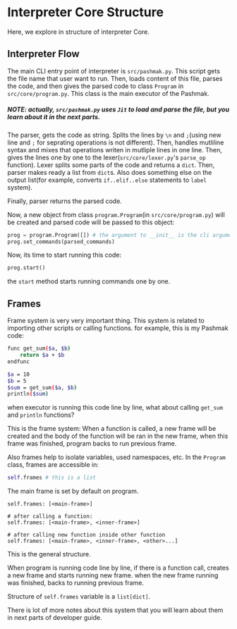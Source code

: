 # Interpreter Core Structure
Here, we explore in structure of interpreter Core.

## Interpreter Flow
The main CLI entry point of interpreter is `src/pashmak.py`.
This script gets the file name that user want to run. Then, loads content of this file, parses the code, and then gives the parsed code to class `Program` in `src/core/program.py`. This class is the main executor of the Pashmak.

##### NOTE: actually, `src/pashmak.py` uses `Jit` to load and parse the file, but you learn about it in the next parts.

The parser, gets the code as string. Splits the lines by `\n` and `;`(using new line and `;` for seprating operations is not different). Then, handles mutliline syntax and mixes that operations writen in mutliple lines in one line. Then, gives the lines one by one to the lexer(`src/core/lexer.py`'s `parse_op` function). Lexer splits some parts of the code and returns a `dict`. Then, parser makes ready a list from `dict`s. Also does something else on the output list(for example, converts `if..elif..else` statements to `label` system).

Finally, parser returns the parsed code.

Now, a new object from class `program.Program`(in `src/core/program.py`) will be created and parsed code will be passed to this object:

```python
prog = program.Program([]) # the argument to __init__ is the cli arguments
prog.set_commands(parsed_commands)
```

Now, its time to start running this code:

```python
prog.start()
```

the `start` method starts running commands one by one.

## Frames
Frame system is very very important thing. This system is related to importing other scripts or calling functions. for example, this is my Pashmak code:

```bash
func get_sum($a, $b)
    return $a + $b
endfunc

$a = 10
$b = 5
$sum = get_sum($a, $b)
println($sum)
```

when executor is running this code line by line, what about calling `get_sum` and `println` functions?

This is the frame system: When a function is called, a new frame will be created and the body of the function will be ran in the new frame, when this frame was finished, program backs to run previous frame.

Also frames help to isolate variables, used namespaces, etc.
In the `Program` class, frames are accessible in:

```python
self.frames # this is a list
```

The main frame is set by default on program.

```
self.frames: [<main-frame>]

# after calling a function:
self.frames: [<main-frame>, <inner-frame>]

# after calling new function inside other function
self.frames: [<main-frame>, <inner-frame>, <other>...]
```

This is the general structure.

When program is running code line by line, if there is a function call, creates a new frame and starts running new frame. when the new frame running was finished, backs to running previous frame.

Structure of `self.frames` variable is a `list[dict]`.

There is lot of more notes about this system that you will learn about them in next parts of developer guide.
